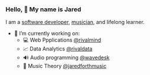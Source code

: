 ### Hello, 👋 My name is Jared 

I am a [software developer](https://jaredforth.com/software), [musician](https://jaredforthmusic.com), and lifelong learner.

- 🔭 I’m currently working on: 
  - 💻 Web Ppplications [@rivalmind](https://github.com/rivalmind) 
  - 📈 Data Analytics [@rivaldata](https://github.com/rivaldata)
  - 🔊 Audio programming [@wavedesk](https://github.com/wavedesk)
  - 🎼 Music Theory [@jaredforthmusic](https://github.com/jaredforthmusic)
<!--
**jaredforth/jaredforth** is a ✨ _special_ ✨ repository because its `README.md` (this file) appears on your GitHub profile.

Here are some ideas to get you started:

- 🔭 I’m currently working on ...
- 🌱 I’m currently learning ...
- 👯 I’m looking to collaborate on ...
- 🤔 I’m looking for help with ...
- 💬 Ask me about ...
- 📫 How to reach me: ...
- 😄 Pronouns: ...
- ⚡ Fun fact: ...
-->
